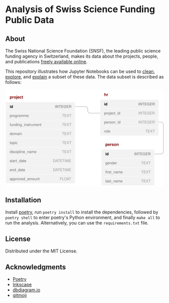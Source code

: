 # Analysis of Swiss Science Funding Public Data

## About

The Swiss National Science Foundation (SNSF), the leading public science funding agency in Switzerland, makes its data about the projects, people, and publications [freely available online](http://p3.snf.ch/Pages/DataAndDocumentation.aspx).

This repository illustrates how Jupyter Notebooks can be used to [clean](./notebooks/cleaning.ipynb), [explore](./notebooks/exploration.ipynb), and [explain](./notebooks/slide_deck.ipynb) a subset of these data. The data subset is described as follows:

![p3](./docs/img/p3db.svg "ERD")

## Installation

Install [poetry](https://python-poetry.org/docs/#installation), run `poetry install` to install the dependencies, followed by `poetry shell` to enter poetry's Python environment, and finally `make all` to run the analysis. Alternatively, you can use the `requirements.txt` file.

## License

Distributed under the MIT License.

## Acknowledgments

- [Poetry](https://python-poetry.org)
- [Inkscape](https://inkscape.org)
- [dbdiagram.io](https://dbdiagram.io)
- [gitmoji](https://gitmoji.carloscuesta.me)

